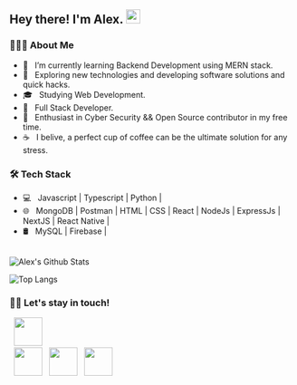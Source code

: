 <h2> Hey there! I'm Alex. <img src="https://github.com/souvikguria98/souvikguria98/blob/master/Hi.gif" width="25"></h2>
<h3> 👨🏻‍💻 About Me </h3>

- 🔭 &nbsp; I’m currently learning Backend Development using MERN stack.
- 🤔 &nbsp; Exploring new technologies and developing software solutions and quick hacks.
- 🎓 &nbsp; Studying Web Development.
- 💼 &nbsp; Full Stack Developer.
- 🌱 &nbsp; Enthusiast in Cyber Security && Open Source contributor in my free time.
- ☕ &nbsp; I belive, a perfect cup of coffee can be the ultimate solution for any stress. 
<h3>🛠 Tech Stack</h3>

- 💻 &nbsp; Javascript | Typescript | Python |   
- 🌐 &nbsp; MongoDB | Postman | HTML | CSS |  React | NodeJs | ExpressJs | NextJS  | React Native |
- 🛢 &nbsp; MySQL | Firebase |

<br>
<img align="center" src="https://github-readme-stats.vercel.app/api?username=itsaalexk&include_all_commits=true&count_private=true&show_icons=true&line_height=20&title_color=7A7ADB&icon_color=2234AE&text_color=D3D3D3&bg_color=0,000000,130F40" alt="Alex's Github Stats">
</br>

![Top Langs](https://github-readme-stats.vercel.app/api/top-langs/?username=itsaalexk&layout=compact&text_color=daf7dc&bg_color=151515)

<h3> 🤝🏻 Let's stay in touch! </h3>

<p align="right">
 
  &nbsp; <a href="https://www.instagram.com/itsaalexk/" target="_blank" rel="noopener noreferrer"><img src="https://img.icons8.com/plasticine/100/000000/instagram-new.png" width="50" /></a>  
  &nbsp; <a href="https://www.linkedin.com/in/alex-kononenko-17a2a524b/" target="_blank" rel="noopener noreferrer"><img src="https://img.icons8.com/plasticine/100/000000/linkedin.png" width="50" /></a>
  &nbsp; <a href="mailto:alexkononenko6@protonmail.com" target="_blank" rel="noopener noreferrer"><img src="https://img.icons8.com/plasticine/100/000000/gmail.png"  width="50" /></a>
   &nbsp; <a href="https://main-site-itsaalexk.vercel.app/" target="_blank" rel="noopener noreferrer"><img src="https://user-images.githubusercontent.com/106255458/211166536-97557a7a-67ce-49fa-9e89-adcf59097dd4.png"
 width="50" /></a>  

 
</p>
